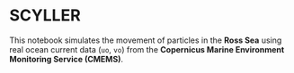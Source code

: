 # SCYLLER
This notebook simulates the movement of particles in the **Ross Sea** using real ocean current data (`uo`, `vo`) from the **Copernicus Marine Environment Monitoring Service (CMEMS)**.
